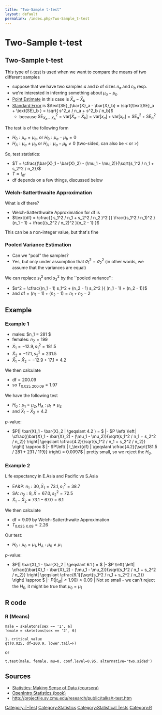 ```yaml
---
title: "Two-Sample t-test"
layout: default
permalink: /index.php/Two-Sample_t-test
---
```


# Two-Sample t-test

## Two-Sample t-test
This type of [$t$-test](t-test) is used when we want to compare the means of two different samples
- suppose that we have two samples $a$ and $b$ of sizes $n_a$ and $n_b$ resp.
- we're interested in inferring something about $\mu_a - \mu_b$ 
- [Point Estimate](Point_Estimate) in this case is $\bar{X}_a - \bar{X}_b$
- [Standard Error](Standard_Error) is $\text{SE}_{\bar{X}_a - \bar{X}_b} = \sqrt{\text{SE}_a + \text{SE}_b } = \sqrt{ s^2_a / n_a + s^2_b / n_b}$
  - because $\text{SE}^2_{\bar{X}_a - \bar{X}_b} = \text{var}[\bar{X}_a - \bar{X}_b] = \text{var}[x_a] + \text{var}[x_b] = \text{SE}^2_a + \text{SE}^2_b$


The test is of the following form
- $H_0: \mu_a = \mu_b$, or $H_0: \mu_a - \mu_b = 0$
- $H_A: \mu_a \neq \mu_b$ or $H_A: \mu_a - \mu_b \neq 0$ (two-sided, can also be $<$ or $>$)


So, test statistics:
- $T = \cfrac{(\bar{X}_1 - \bar{X}_2) - (\mu_1 - \mu_2)}{\sqrt{s_1^2 / n_1 + s_2^2 / n_2}}$
- $T \approx t_{\text{df}}$
- $\text{df}$ depends on a few things, discussed below


### Welch-Satterthwaite Approximation
What is $\text{df}$ there?
- Welch-Satterthwaite Approximation for df is
- $\text{df} = \cfrac{( s_1^2 / n_1 + s_2^2 / n_2 )^2 }{ \frac{(s_1^2 / n_1)^2 }{n_1 - 1} + \frac{(s_2^2 / n_2)^2 }{n_2 - 1} }$

This can be a non-integer value, but that's fine


### Pooled Variance Estimation
- Can we "pool" the samples?
- Yes, but only under assumption that $\sigma_1^2 = \sigma_2^2$ (in other words, we assume that the variances are equal)

We can replace $s_1^2$ and $s_2^2$ by the ''pooled variance'':
- $s^2 = \cfrac{(n_1 - 1) s_1^2 + (n_2 - 1) s_2^2 }{ (n_1 - 1) + (n_2 - 1)}$
- and $\text{df} = (n_1 - 1) + (n_2 - 1) = n_1 + n_2 - 2$


## Example
### Example 1
- males: $n_1 = 281 $
- females: $n_2 = 199$
- $\bar{X}_1 = -12.9, s_1^2 = 181.5$
- $\bar{X}_2 = -17.1, s_2^2 = 231.5$
- $\bar{X}_1 - \bar{X}_2 = -12.9 + 17.1 = 4.2$

We then calculate
- $\text{df} = 200.09$
- so $T_{0.025, 200.09} = 1.97$


We have the following test
- $H_0: \mu_1 = \mu_2, H_A: \mu_1 \neq \mu_2$
- and $\bar{X}_1 - \bar{X}_2 = 4.2$


$p$-value:
- $P(|  \bar{X}_1 - \bar{X}_2 |  \geqslant  4.2 ) = $ |- $P \left( \left|  \cfrac{(\bar{X}_1 - \bar{X}_2) - (\mu_1 - \mu_2)}{\sqrt{s_1^2 / n_1 + s_2^2 / n_2}} \right|  \geqslant  \cfrac{4.2}{\sqrt{s_1^2 / n_1 + s_2^2 / n_2}} \right) \approx $ |- $P\left( | t_\text{df} |  \geqslant \cfrac{4.2}{\sqrt{181.5 / 281 + 231 / 119}} \right) = 0.0097$ |
pretty small, so we reject the $H_0$.


### Example 2
Life expectancy in E.Asia and Pacific vs S.Asia
- EA&P: $n_1: 30, \bar{X}_1 = 73.1, s_1^2 = 38.7$
- SA: $n_2: 8, \bar{X} = 67.0, s_2^2 = 72.5$
- $\bar{X}_1 - \bar{X}_2 = 73.1 - 67.0 = 6.1$


We then calculate
- $\text{df} = 9.09$ by Welch-Satterthwaite Approximation
- $T_{0.025, 0.09} = 2.26$


Our test:
- $H_0: \mu_0 = \mu_1, H_A: \mu_0 \neq \mu_1$

$p$-value:
- $P(|  \bar{X}_1 - \bar{X}_2 |  \geqslant  6.1 ) = $ |- $P \left( \left|  \cfrac{(\bar{X}_1 - \bar{X}_2) - (\mu_1 - \mu_2)}{\sqrt{s_1^2 / n_1 + s_2^2 / n_2}} \right|  \geqslant  \cfrac{6.1}{\sqrt{s_1^2 / n_1 + s_2^2 / n_2}} \right) \approx $ |- $P ( | t_\text{df} |  \geqslant 1.90 ) \approx 0.09$ |
Not so small - we can't reject the $H_0$, it might be true that $\mu_0 = \mu_1$

## R code
### R (Means)
```text only
male = skeletons[sex == '1', 6]
female = skeletons[sex == '2', 6]

1. critical value
qt(0.025, df=200.9, lower.tail=F)
```

or 

```text only
t.test(male, female, mu=0, conf.level=0.95, alternative='two.sided')
```


## Sources
- [Statistics: Making Sense of Data (coursera)](Statistics__Making_Sense_of_Data_(coursera))
- [OpenIntro Statistics (book)](OpenIntro_Statistics_(book))
- http://projectile.sv.cmu.edu/research/public/talks/t-test.htm

[Category:T-Test](Category_T-Test)
[Category:Statistics](Category_Statistics)
[Category:Statistical Tests](Category_Statistical_Tests)
[Category:R](Category_R)